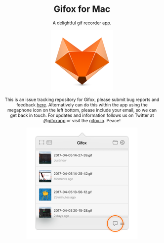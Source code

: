 <div align="center">
    <h1>Gifox for Mac</h1>
    <p>A delightful gif recorder app.</p>
    <p><a href="https://gifox.io"><img src="/asset/logo.png" width="200" height="200"></a></p>
    <p>This is an issue tracking repository for Gifox, please submit bug reports and feedback <a href="https://github.com/gifox/tracker/issues">here</a>. Alternatively can do this within the app using the megaphone icon on the left bottom, please include your email, so we can get back in touch. For updates and information follows us on Twitter at <a href="https://twitter.com/gifoxapp">@gifoxapp</a> or visit the <a href="https://gifox.io">gifox.io</a>. Peace!
    <p><img src="/asset/screenshot.png" width="360" height="360"></p>
</div>
